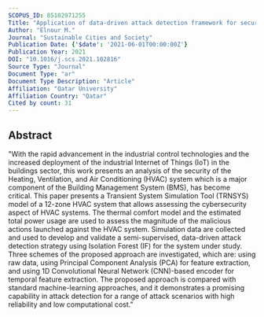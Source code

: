 ```yaml
---
SCOPUS_ID: 85102971255
Title: "Application of data-driven attack detection framework for secure operation in smart buildings"
Author: "Elnour M."
Journal: "Sustainable Cities and Society"
Publication Date: {'$date': '2021-06-01T00:00:00Z'}
Publication Year: 2021
DOI: "10.1016/j.scs.2021.102816"
Source Type: "Journal"
Document Type: "ar"
Document Type Description: "Article"
Affiliation: "Qatar University"
Affiliation Country: "Qatar"
Cited by count: 31
---
```


## Abstract
"With the rapid advancement in the industrial control technologies and the increased deployment of the industrial Internet of Things (IoT) in the buildings sector, this work presents an analysis of the security of the Heating, Ventilation, and Air Conditioning (HVAC) system which is a major component of the Building Management System (BMS), has become critical. This paper presents a Transient System Simulation Tool (TRNSYS) model of a 12-zone HVAC system that allows assessing the cybersecurity aspect of HVAC systems. The thermal comfort model and the estimated total power usage are used to assess the magnitude of the malicious actions launched against the HVAC system. Simulation data are collected and used to develop and validate a semi-supervised, data-driven attack detection strategy using Isolation Forest (IF) for the system under study. Three schemes of the proposed approach are investigated, which are: using raw data, using Principal Component Analysis (PCA) for feature extraction, and using 1D Convolutional Neural Network (CNN)-based encoder for temporal feature extraction. The proposed approach is compared with standard machine-learning approaches, and it demonstrates a promising capability in attack detection for a range of attack scenarios with high reliability and low computational cost."
